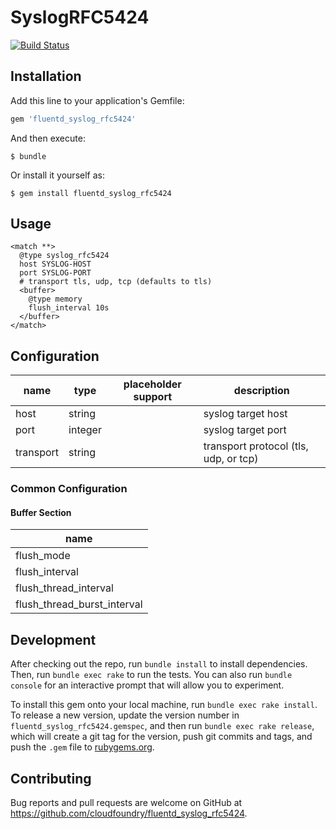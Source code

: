 # SyslogRFC5424

[![Build Status](https://travis-ci.org/cloudfoundry/fluent-plugin-syslog_rfc5424.svg?branch=master)](https://travis-ci.org/cloudfoundry/fluent-plugin-syslog_rfc5424)


## Installation

Add this line to your application's Gemfile:

```ruby
gem 'fluentd_syslog_rfc5424'
```

And then execute:

    $ bundle

Or install it yourself as:

    $ gem install fluentd_syslog_rfc5424

## Usage

```
<match **>
  @type syslog_rfc5424
  host SYSLOG-HOST
  port SYSLOG-PORT
  # transport tls, udp, tcp (defaults to tls)
  <buffer>
    @type memory
    flush_interval 10s
  </buffer>
</match>
```

## Configuration

| name              | type       | placeholder support | description                               |
| --------------    | -------    | -----------         | ---------------------------------         |
| host              | string     |                     | syslog target host                        |
| port              | integer    |                     | syslog target port                        |
| transport         | string     |                     | transport protocol (tls, udp, or tcp)     |

### Common Configuration

#### Buffer Section

| name                        |
| --------------              |
| flush_mode                  |
| flush_interval              |
| flush_thread_interval       |
| flush_thread_burst_interval |

## Development

After checking out the repo, run `bundle install` to install dependencies. Then, run `bundle exec rake` to run the tests. You can also run `bundle console` for an interactive prompt that will allow you to experiment.

To install this gem onto your local machine, run `bundle exec rake install`. To release a new version, update the version number in `fluentd_syslog_rfc5424.gemspec`, and then run `bundle exec rake release`, which will create a git tag for the version, push git commits and tags, and push the `.gem` file to [rubygems.org](https://rubygems.org).

## Contributing

Bug reports and pull requests are welcome on GitHub at https://github.com/cloudfoundry/fluentd_syslog_rfc5424.
